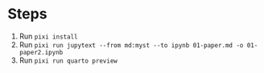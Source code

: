 # Steps

1. Run `pixi install`
3. Run `pixi run jupytext --from md:myst --to ipynb 01-paper.md -o 01-paper2.ipynb`
4. Run `pixi run quarto preview`